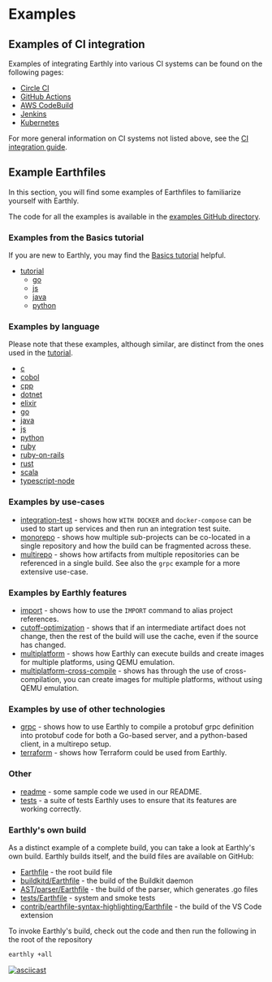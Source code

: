 
# Examples

## Examples of CI integration

Examples of integrating Earthly into various CI systems can be found on the following pages:

* [Circle CI](../ci-integration/guides/circle-integration.md)
* [GitHub Actions](../ci-integration/guides/gh-actions-integration.md)
* [AWS CodeBuild](../ci-integration/guides/codebuild-integration.md)
* [Jenkins](../ci-integration/guides/jenkins.md)
* [Kubernetes](../ci-integration/guides/kubernetes.md)

For more general information on CI systems not listed above, see the [CI integration guide](../ci-integration/overview.md).

## Example Earthfiles

In this section, you will find some examples of Earthfiles to familiarize yourself with Earthly.

The code for all the examples is available in the [examples GitHub directory](https://github.com/earthly/earthly/tree/main/examples).

<!-- NOTE: If you change this, please also change examples/README.md -->

### Examples from the Basics tutorial

If you are new to Earthly, you may find the [Basics tutorial](../basics/basics.md) helpful.

* [tutorial](https://github.com/earthly/earthly/tree/main/examples/tutorial)
    * [go](https://github.com/earthly/earthly/tree/main/examples/tutorial/go)
    * [js](https://github.com/earthly/earthly/tree/main/examples/tutorial/js)
    * [java](https://github.com/earthly/earthly/tree/main/examples/tutorial/java)
    * [python](https://github.com/earthly/earthly/tree/main/examples/tutorial/python)

### Examples by language

Please note that these examples, although similar, are distinct from the ones used in the [tutorial](https://github.com/earthly/earthly/tree/main/examples/tutorial).

<!-- vale HouseStyle.Spelling = NO -->
* [c](https://github.com/earthly/earthly/tree/main/examples/c)
* [cobol](https://github.com/earthly/earthly/tree/main/examples/cobol)
* [cpp](https://github.com/earthly/earthly/tree/main/examples/cpp)
* [dotnet](https://github.com/earthly/earthly/tree/main/examples/dotnet)
* [elixir](https://github.com/earthly/earthly/tree/main/examples/elixir)
* [go](https://github.com/earthly/earthly/tree/main/examples/go)
* [java](https://github.com/earthly/earthly/tree/main/examples/java)
* [js](https://github.com/earthly/earthly/tree/main/examples/js)
* [python](https://github.com/earthly/earthly/tree/main/examples/python)
* [ruby](https://github.com/earthly/earthly/tree/main/examples/ruby)
* [ruby-on-rails](https://github.com/earthly/earthly/tree/main/examples/ruby-on-rails)
* [rust](https://github.com/earthly/earthly/tree/main/examples/rust)
* [scala](https://github.com/earthly/earthly/tree/main/examples/scala)
* [typescript-node](https://github.com/earthly/earthly/tree/main/examples/typescript-node)
<!-- vale HouseStyle.Spelling = YES -->

### Examples by use-cases

* [integration-test](https://github.com/earthly/earthly/tree/main/examples/integration-test) - shows how `WITH DOCKER` and `docker-compose` can be used to start up services and then run an integration test suite.
* [monorepo](https://github.com/earthly/earthly/tree/main/examples/monorepo) - shows how multiple sub-projects can be co-located in a single repository and how the build can be fragmented across these.
* [multirepo](https://github.com/earthly/earthly/tree/main/examples/multirepo) - shows how artifacts from multiple repositories can be referenced in a single build. See also the `grpc` example for a more extensive use-case.

### Examples by Earthly features

* [import](https://github.com/earthly/earthly/tree/main/examples/import) - shows how to use the `IMPORT` command to alias project references.
* [cutoff-optimization](https://github.com/earthly/earthly/tree/main/examples/cutoff-optimization) - shows that if an intermediate artifact does not change, then the rest of the build will use the cache, even if the source has changed.
* [multiplatform](https://github.com/earthly/earthly/tree/main/examples/multiplatform) - shows how Earthly can execute builds and create images for multiple platforms, using QEMU emulation.
* [multiplatform-cross-compile](https://github.com/earthly/earthly/tree/main/examples/multiplatform-cross-compile) - shows has through the use of cross-compilation, you can create images for multiple platforms, without using QEMU emulation.

### Examples by use of other technologies

* [grpc](https://github.com/earthly/earthly/tree/main/examples/grpc) - shows how to use Earthly to compile a protobuf grpc definition into protobuf code for both a Go-based server, and a python-based client, in a multirepo setup.
* [terraform](https://github.com/earthly/earthly/tree/main/examples/terraform) - shows how Terraform could be used from Earthly.

### Other

* [readme](https://github.com/earthly/earthly/tree/main/examples/readme) - some sample code we used in our README.
* [tests](https://github.com/earthly/earthly/tree/main/tests) - a suite of tests Earthly uses to ensure that its features are working correctly.

### Earthly's own build

As a distinct example of a complete build, you can take a look at Earthly's own build. Earthly builds itself, and the build files are available on GitHub:

<!--

GitBook currently has a bug where any references to an "Earthfile" gets confused with "docs/Earthfile" and somehow appends a /README.md

e.g. https://github.com/earthly/earthly/blob/main/Earthfile is changed to https://github.com/earthly/earthly/blob/main/Earthfile/README.md

Here's a snip from an support request with gitbook:

    On Thu, Dec 23, 2021 at 7:15:12 UTC, GitBook Support <support@gitbook.com> wrote:

    There is a file:

    https://github.com/earthly/earthly/blob/main/Earthfile

    And you want to reference it directly in your GitBook space as a link.

    The problem here is that GitBook is thrown off by the fact it has a folder under the docs root. Remember you documentation root is set to /docs.

    So when it sees that reference, it assumes you are referencing a default README.md file under that folder. The folder I am talking about is this one:

    https://github.com/earthly/earthly/tree/main/docs/earthfile

    Now, the question is, if there's an easy way out of this.

    On Thu, Dec 23, 2021 at 11:41:41 UTC, GitBook Support <support@gitbook.com> wrote:

    I can't confirm it yet, but this might be an edge case that we could patch.

    One not very ideal workaround I thought of is to temporarily switch to shortened URLs for those that fail because of this scenario.


* [Earthfile](https://github.com/earthly/earthly/blob/main/Earthfile) - the root build file
* [buildkitd/Earthfile](https://github.com/earthly/earthly/blob/main/buildkitd/Earthfile) - the build of the Buildkit daemon
* [AST/parser/Earthfile](https://github.com/earthly/earthly/blob/main/ast/parser/Earthfile) - the build of the parser, which generates .go files
* [tests/Earthfile](https://github.com/earthly/earthly/blob/main/tests/Earthfile) - system and smoke tests
* [contrib/earthfile-syntax-highlighting/Earthfile](https://github.com/earthly/earthly/blob/main/contrib/earthfile-syntax-highlighting/Earthfile) - the build of the VS Code extension
-->

* [Earthfile](https://tinyurl.com/yt3d3cx6) - the root build file
* [buildkitd/Earthfile](https://tinyurl.com/yvnpuru7) - the build of the Buildkit daemon
* [AST/parser/Earthfile](https://tinyurl.com/2k3u4vty) - the build of the parser, which generates .go files
* [tests/Earthfile](https://tinyurl.com/2p8ws579) - system and smoke tests
* [contrib/earthfile-syntax-highlighting/Earthfile](https://tinyurl.com/yp4y6byn) - the build of the VS Code extension

To invoke Earthly's build, check out the code and then run the following in the root of the repository

```bash
earthly +all
```

[![asciicast](https://asciinema.org/a/313845.svg)](https://asciinema.org/a/313845)
